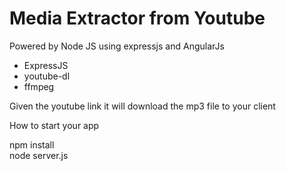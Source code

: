 # Media Extractor from Youtube 

Powered by Node JS using expressjs and AngularJs
- ExpressJS <br>
- youtube-dl <br>
- ffmpeg <br>

Given the youtube link it will download the mp3 file to your client <br>

How to start your app

npm install <br>
node server.js